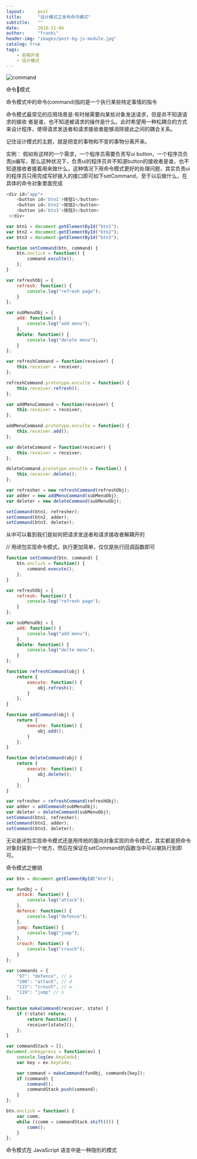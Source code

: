 ```yaml
---
layout:     post
title:      "设计模式之发布命令模式"
subtitle:   ""
date:       2018-11-04
author:     "franki"
header-img: "images/post-bg-js-module.jpg"
catalog: true
tags:
    - 前端开发
    - 设计模式
---
```


![command](/images/posts/patterns/command.png)

命令模式

命令模式中的命令(command)指的是一个执行某些特定事情的指令

命令模式最常见的应用场景是:有时候需要向某些对象发送请求，但是并不知道请求的接收 者是谁，也不知道被请求的操作是什么。此时希望用一种松耦合的方式来设计程序，使得请求发送者和请求接收者能够消除彼此之间的耦合关系。

记住设计模式的主题，就是把变的事物和不变的事物分离开来。

实例：
假如有这样的一个需求，一个程序员需要负责写ui button，一个程序员负责js编写，那么这种状况下，负责ui的程序员并不知道button的接收者是谁，也不知道接收者接着用来做什么，这种情况下用命令模式更好的处理问题，其实负责ui的程序员只用完成写好接入的接口即可如下setCommand，至于以后做什么，在具体的命令对象里面完成

```js
<div id="app">
    <button id='btn1'>按钮1</button>
    <button id='btn2'>按钮2</button>
    <button id='btn3'>按钮3</button>
 </div>

var btn1 = document.getElementById("btn1");
var btn2 = document.getElementById("btn2");
var btn3 = document.getElementById("btn3");

function setCommand(btn, command) {
    btn.onclick = function() {
        command.exculte();
    };
}

var refreshObj = {
    refresh: function() {
        console.log("refresh page");
    }
};

var subMenuObj = {
    add: function() {
        console.log("add menu");
    },
    delete: function() {
        console.log("delete menu");
    }
};

var refreshCommand = function(receiver) {
    this.receiver = receiver;
};

refreshCommand.prototype.exculte = function() {
    this.receiver.refresh();
};

var addMenuCommand = function(receiver) {
    this.receiver = receiver;
};

addMenuCommand.prototype.exculte = function() {
    this.receiver.add();
};

var deleteCommand = function(receiver) {
    this.receiver = receiver;
};

deleteCommand.prototype.exculte = function() {
    this.receiver.delete();
};

var refresher = new refreshCommand(refreshObj);
var adder = new addMenuCommand(subMenuObj);
var deleter = new deleteCommand(subMenuObj);

setCommand(btn1, refresher);
setCommand(btn2, adder);
setCommand(btn3, deleter);
```

从中可以看到我们是如何把请求发送者和请求接收者解耦开的

// 用闭包实现命令模式，执行更加简单，仅仅是执行回调函数即可

```js
function setCommand(btn, command) {
    btn.onclick = function() {
        command.execute();
    };
}

var refreshObj = {
    refresh: function() {
        console.log("refresh page");
    }
};

var subMenuObj = {
    add: function() {
        console.log("add menu");
    },
    delete: function() {
        console.log("delte menu");
    }
};

function refreshCommand(obj) {
    return {
        execute: function() {
            obj.refresh();
        }
    };
}

function addCommand(obj) {
    return {
        execute: function() {
            obj.add();
        }
    };
}

function deleteCommand(obj) {
    return {
        execute: function() {
            obj.delete();
        }
    };
}

var refresher = refreshCommand(refreshObj);
var adder = addCommand(subMenuObj);
var deleter = deleteCommand(subMenuObj);
setCommand(btn1, refresher);
setCommand(btn2, adder);
setCommand(btn3, deleter);
```

无论是闭包实现命令模式还是用传统的面向对象实现的命令模式，其实都是把命令对象封装到一个地方，然后在保证在setCommand的函数当中可以被执行到即可。

命令模式之撤销

```js
var btn = document.getElementById("btn");

var funObj = {
    attack: function() {
        console.log("attack");
    },
    defence: function() {
        console.log("defence");
    },
    jump: function() {
        console.log("jump");
    },
    crouch: function() {
        console.log("crouch");
    }
};

var commands = {
    "97": "defence", // a
    "100": "attack", // d
    "115": "crouch", // w
    "119": "jump" // s
};

function makeCommand(receiver, state) {
    if (!state) return;
        return function() {
        receiver[state]();
    };
}

var commandStack = [];
document.onkeypress = function(ev) {
    console.log(ev.keyCode);
    var key = ev.keyCode;

    var command = makeCommand(funObj, commands[key]);
    if (command) {
        command();
        commandStack.push(command);
    }
};

btn.onclick = function() {
    var comm;
    while ((comm = commandStack.shift())) {
        comm();
    }
};
```

命令模式在 JavaScript 语言中是一种隐形的模式
